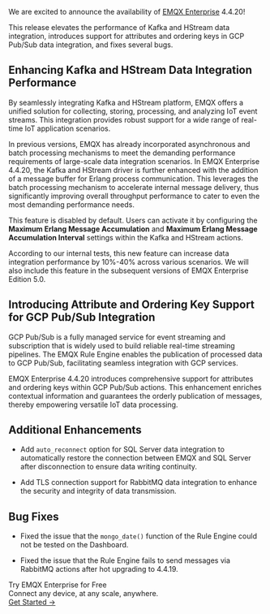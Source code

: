 We are excited to announce the availability of [EMQX Enterprise](https://www.emqx.com/en/products/emqx) 4.4.20!

This release elevates the performance of Kafka and HStream data integration, introduces support for attributes and ordering keys in GCP Pub/Sub data integration, and fixes several bugs.

## Enhancing Kafka and HStream Data Integration Performance

By seamlessly integrating Kafka and HStream platform, EMQX offers a unified solution for collecting, storing, processing, and analyzing IoT event streams. This integration provides robust support for a wide range of real-time IoT application scenarios.

In previous versions, EMQX has already incorporated asynchronous and batch processing mechanisms to meet the demanding performance requirements of large-scale data integration scenarios. In EMQX Enterprise 4.4.20, the Kafka and HStream driver is further enhanced with the addition of a message buffer for Erlang process communication. This leverages the batch processing mechanism to accelerate internal message delivery, thus significantly improving overall throughput performance to cater to even the most demanding performance needs.

This feature is disabled by default. Users can activate it by configuring the **Maximum Erlang Message Accumulation** and **Maximum Erlang Message Accumulation Interval** settings within the Kafka and HStream actions.

According to our internal tests, this new feature can increase data integration performance by 10%-40% across various scenarios. We will also include this feature in the subsequent versions of EMQX Enterprise Edition 5.0.

## Introducing Attribute and Ordering Key Support for GCP Pub/Sub Integration

GCP Pub/Sub is a fully managed service for event streaming and subscription that is widely used to build reliable real-time streaming pipelines. The EMQX Rule Engine enables the publication of processed data to GCP Pub/Sub, facilitating seamless integration with GCP services.

EMQX Enterprise 4.4.20 introduces comprehensive support for attributes and ordering keys within GCP Pub/Sub actions. This enhancement enriches contextual information and guarantees the orderly publication of messages, thereby empowering versatile IoT data processing.

## Additional Enhancements

- Add `auto_reconnect` option for SQL Server data integration to automatically restore the connection between EMQX and SQL Server after disconnection to ensure data writing continuity.

- Add TLS connection support for RabbitMQ data integration to enhance the security and integrity of data transmission.

## Bug Fixes

- Fixed the issue that the `mongo_date()` function of the Rule Engine could not be tested on the Dashboard.

- Fixed the issue that the Rule Engine fails to send messages via RabbitMQ actions after hot upgrading to 4.4.19.



<section class="promotion">
    <div>
        Try EMQX Enterprise for Free
      <div class="is-size-14 is-text-normal has-text-weight-normal">Connect any device, at any scale, anywhere.</div>
    </div>
    <a href="https://www.emqx.com/en/try?product=enterprise" class="button is-gradient px-5">Get Started →</a>
</section>
